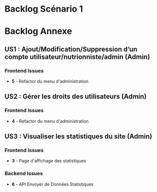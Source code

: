 # Backlog Scénario 1

# Backlog Annexe

## US1 : Ajout/Modification/Suppression d’un compte utilisateur/nutrionniste/admin (Admin)

### Frontend Issues
- **5** - Refactor du menu d'administration
  
## US2 : Gérer les droits des utilisateurs (Admin)

### Frontend Issues
- **4** - Refactor du menu d'administration

## US3 : Visualiser les statistiques du site (Admin)

### Frontend Issues
- **3** - Page d'affichage des statistiques

### Backend Issues
- **6** - API Envoyer de Données Statistiques
